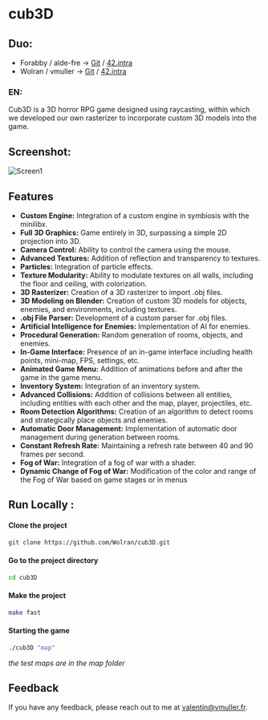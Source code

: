 # cub3D

## Duo:
* Forabby / alde-fre ->	[Git](https://github.com/ForAbby-X) / [42.intra](https://profile.intra.42.fr/users/alde-fre)
* Wolran / vmuller ->	[Git](https://github.com/Wolran) / [42.intra](https://profile.intra.42.fr/users/vmuller)




### EN: 
Cub3D is a 3D horror RPG game designed using raycasting, within which we developed our own rasterizer to incorporate custom 3D models into the game.

## Screenshot:

![Screen1]()


## Features  

- **Custom Engine:** Integration of a custom engine in symbiosis with the minilibx.
- **Full 3D Graphics:** Game entirely in 3D, surpassing a simple 2D projection into 3D.
- **Camera Control:** Ability to control the camera using the mouse.
- **Advanced Textures:** Addition of reflection and transparency to textures.
- **Particles:** Integration of particle effects.
- **Texture Modularity:** Ability to modulate textures on all walls, including the floor and ceiling, with colorization.
- **3D Rasterizer:** Creation of a 3D rasterizer to import .obj files.
- **3D Modeling on Blender:** Creation of custom 3D models for objects, enemies, and environments, including textures.
- **.obj File Parser:** Development of a custom parser for .obj files.
- **Artificial Intelligence for Enemies:** Implementation of AI for enemies.
- **Procedural Generation:** Random generation of rooms, objects, and enemies.
- **In-Game Interface:** Presence of an in-game interface including health points, mini-map, FPS, settings, etc.
- **Animated Game Menu:** Addition of animations before and after the game in the game menu.
- **Inventory System:** Integration of an inventory system.
- **Advanced Collisions:** Addition of collisions between all entities, including entities with each other and the map, player, projectiles, etc.
- **Room Detection Algorithms:** Creation of an algorithm to detect rooms and strategically place objects and enemies.
- **Automatic Door Management:** Implementation of automatic door management during generation between rooms.
- **Constant Refresh Rate:** Maintaining a refresh rate between 40 and 90 frames per second.
- **Fog of War:** Integration of a fog of war with a shader.
- **Dynamic Change of Fog of War:** Modification of the color and range of the Fog of War based on game stages or in menus

## Run Locally :
#### Clone the project  
~~~bash
git clone https://github.com/Wolran/cub3D.git
~~~

#### Go to the project directory  
~~~bash  
cd cub3D
~~~

#### Make the project
~~~bash  
make fast
~~~

#### Starting the game 
~~~bash  
./cub3D "map"
~~~

*the test maps are in the map folder*

## Feedback  

If you have any feedback, please reach out to me at valentin@vmuller.fr.
